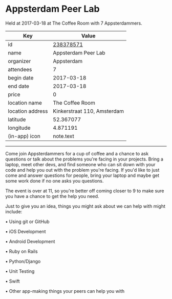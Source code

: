 # Appsterdam Peer Lab
Held at 2017-03-18 at The Coffee Room with 7 Appsterdammers.
        
|Key|Value
|---|---|
|id|[238378571](https://www.meetup.com/appsterdam/events/238378571/)|
|name|Appsterdam Peer Lab|
|organizer|Appsterdam|
|attendees|7|
|begin date|2017-03-18|
|end date|2017-03-18|
|price|0|
|location name|The Coffee Room|
|location address|Kinkerstraat 110, Amsterdam|
|latitude|52.367077|
|longitude|4.871191|
|(in-app) icon|note.text|

---

Come join Appsterdammers for a cup of coffee and a chance to ask questions or talk about the problems you're facing in your projects. Bring a laptop, meet other devs, and find someone who can sit down with your code and help you out with the problem you're facing. If you'd like to just come and answer questions for people, bring your laptop and maybe get some work done if no one asks you questions.

The event is over at 11, so you're better off coming closer to 9 to make sure you have a chance to get the help you need.

Just to give you an idea, things you might ask about we can help with might include:

• Using git or GitHub

• iOS Development

• Android Development

• Ruby on Rails

• Python/Django

• Unit Testing

• Swift

• Other app-making things your peers can help you with


